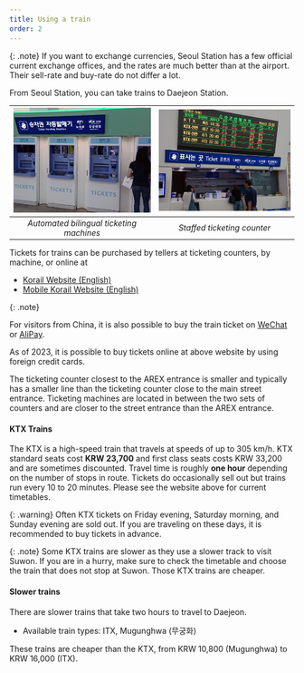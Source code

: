 ```yaml
---
title: Using a train
order: 2
---
```



{: .note}
If you want to exchange currencies, Seoul Station has a few official current exchange offices, and the rates are much better than at the airport. Their sell-rate and buy-rate do not differ a lot.


From Seoul Station, you can take trains to Daejeon Station.

|![Ticket Machine](/assets/images/seoul-station-ticket-matchine.jpg)| ![Ticket Counter](/assets/images/seoul-station-ticket.jpg)|
|:--:|:--:|
|*Automated bilingual ticketing machines*|*Staffed ticketing counter*|

Tickets for trains can be purchased by tellers at ticketing counters, by machine, or online at
- [Korail Website (English)](https://www.letskorail.com/english)
- [Mobile Korail Website (English)](https://m.letskorail.com/english)


{: .note}

For visitors from China, it is also possible to buy the train ticket on [WeChat](https://www.minipaycn.com/minipay/wechat.do) or [AliPay](https://www.minipaycn.com/minipay/alipay.do).

As of 2023, it is possible to buy tickets online at above website by using foreign credit cards.

The ticketing counter closest to the AREX entrance is smaller and typically has a smaller line than the ticketing counter close to the main street entrance. Ticketing machines are located in between the two sets of counters and are closer to the street entrance than the AREX entrance.

#### KTX Trains
The KTX is a high-speed train that travels at speeds of up to 305 km/h.
KTX standard seats cost **KRW 23,700** and first class seats costs KRW 33,200 and are sometimes discounted. Travel time is roughly **one hour** depending on the number of stops in route. Tickets do occasionally sell out but trains run every 10 to 20 minutes. Please see the website above for current timetables. 

{: .warning}
Often KTX tickets on Friday evening, Saturday morning, and Sunday evening are sold out. If you are traveling on these days, it is recommended to buy tickets in advance. 

{: .note}
Some KTX trains are slower as they use a slower track to visit Suwon. If you are in a hurry, make sure to check the timetable and choose the train that does not stop at Suwon. Those KTX trains are cheaper.

#### Slower trains
There are slower trains that take two hours to travel to Daejeon. 
- Available train types: ITX, Mugunghwa (무궁화)

These trains are cheaper than the KTX, from KRW 10,800 (Mugunghwa) to KRW 16,000 (ITX).